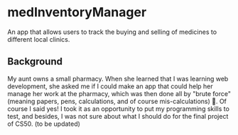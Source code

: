 # medInventoryManager
An app that allows users to track the buying and selling of medicines to different local clinics. 

## Background
My aunt owns a small pharmacy. When she learned that I was learning web development, she asked me if I could make an app that could help her manage her work at the pharmacy, which was then done all by "brute force" (meaning papers, pens, calculations, and of course mis-calculations) 🤣. Of course I said yes! I took it as an opportunity to put my programming skills to test, and besides, I was not sure about what I should do for the final project of CS50. 
(to be updated)

